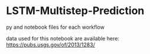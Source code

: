 # LSTM-Multistep-Prediction
py and notebook files for each workflow

data used for this notebook are available here: https://pubs.usgs.gov/of/2013/1283/
